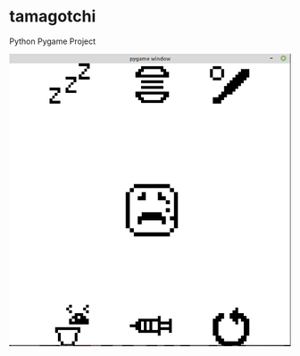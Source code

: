 # tamagotchi
Python Pygame Project


![alt text](https://raw.githubusercontent.com/RomanowskiS/tamagotchi/main/preview.png)
